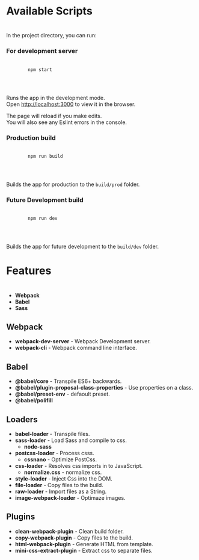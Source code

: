 #
# Available Scripts

#

In the project directory, you can run:<br />

### **For development server**

<pre>
    <code>
        npm start
    </code>
</pre>
<br />

Runs the app in the development mode.<br />
Open [http://localhost:3000](http://localhost:3000) to view it in the browser. <br />

The page will reload if you make edits.<br />
You will also see any Eslint errors in the console.<br />

### **Production build**

<pre>
    <code>
        npm run build
    </code>
</pre>
<br />

Builds the app for production to the `build/prod` folder.<br />

### **Future Development build**

<pre>
    <code>
        npm run dev
    </code>
</pre>
<br />

Builds the app for future development to the `build/dev` folder.<br />

#
# Features
#

- **Webpack**<br />
- **Babel**<br />
- **Sass**<br />


## **Webpack**

- **webpack-dev-server** - Webpack Development server.<br />
- **webpack-cli** - Webpack command line interface.<br />


## **Babel**

- **@babel/core** - Transpile ES6+ backwards.<br />
- **@babel/plugin-proposal-class-properties** - Use properties on a class.<br />
- **@babel/preset-env** - defaoult preset.<br />
- **@babel/polifill**<br />

## **Loaders**

- **babel-loader** - Transpile files.<br />
- **sass-loader** - Load Sass and compile to css.<br />
  * **node-sass**<br />
- **postcss-loader** - Process csss.<br />
    * **cssnano** - Optimize PostCss.<br />
- **css-loader** - Resolves css imports in to JavaScript.<br />
    * **normalize.css** - normalize css.
- **style-loader** - Inject Css into the DOM.<br />
- **file-loader** - Copy files to the build.<br />
- **raw-loader** - Import files as a String.<br />
- **image-webpack-loader** - Optimaze images.<br />

## **Plugins**

- **clean-webpack-plugin** - Clean build folder.<br />
- **copy-webpack-plugin** - Copy files to the build.<br />
- **html-webpack-plugin** - Generate HTML from template.<br />
- **mini-css-extract-plugin** - Extract css to separate files.<br />
